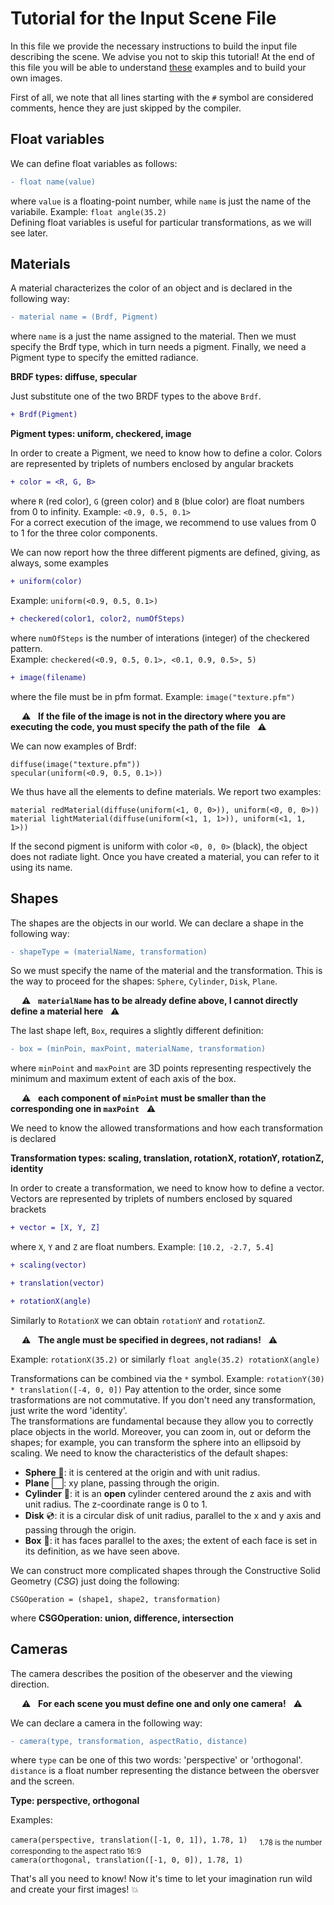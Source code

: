 # Tutorial for the Input Scene File

In this file we provide the necessary instructions to build the input file describing the scene. We advise you not to skip this tutorial! At the end of this file you will be able to understand [these](https://github.com/simoneboscolo99/5K_JFS/tree/master/5K_JFS/Examples) examples and to build your own images. 

First of all, we note that all lines starting with the `#` symbol are considered comments, hence they are just skipped by the compiler. 

## Float variables

We can define float variables as follows:
```diff
- float name(value)
``` 
where `value` is a floating-point number, while `name` is just the name of the variabile. Example: `float angle(35.2)` <br/>
Defining float variables is useful for particular transformations, as we will see later.

## Materials

A material characterizes the color of an object and is declared in the following way: 
```diff
- material name = (Brdf, Pigment)
```
where `name` is a just the name assigned to the material. Then we must specify the Brdf type, which in turn needs a pigment. Finally, we need a Pigment type to specify the emitted radiance.

**BRDF types: diffuse, specular**

Just substitute one of the two BRDF types to the above `Brdf`.

```diff
+ Brdf(Pigment)
```

**Pigment types: uniform, checkered, image**

In order to create a Pigment, we need to know how to define a color. Colors are represented by triplets of numbers enclosed by angular brackets
```diff
+ color = <R, G, B>
```
where `R` (red color), `G` (green color) and `B` (blue color) are float numbers from 0 to infinity. Example: `<0.9, 0.5, 0.1>` <br/>
For a correct execution of the image, we recommend to use values from 0 to 1 for the three color components.

We can now report how the three different pigments are defined, giving, as always, some examples
```diff
+ uniform(color)
```
Example: `uniform(<0.9, 0.5, 0.1>)`
```diff
+ checkered(color1, color2, numOfSteps)
```
where `numOfSteps` is the number of interations (integer) of the checkered pattern. <br/> Example: `checkered(<0.9, 0.5, 0.1>, <0.1, 0.9, 0.5>, 5)`
```diff
+ image(filename)
```
where the file must be in pfm format. Example: `image("texture.pfm")`

&emsp; ⚠️ &nbsp; **If the file of the image is not in the directory where you are executing the code, you must specify the path of the file** &nbsp; ⚠️

We can now examples of Brdf:

`diffuse(image("texture.pfm"))` <br/>
`specular(uniform(<0.9, 0.5, 0.1>))`

We thus have all the elements to define materials. We report two examples:

`material redMaterial(diffuse(uniform(<1, 0, 0>)), uniform(<0, 0, 0>))` <br/>
`material lightMaterial(diffuse(uniform(<1, 1, 1>)), uniform(<1, 1, 1>))`

If the second pigment is uniform with color `<0, 0, 0>` (black), the object does not radiate light. Once you have created a material, you can refer to it using its name.

## Shapes

The shapes are the objects in our world. We can declare a shape in the following way:
```diff
- shapeType = (materialName, transformation) 
```
So we must specify the name of the material and the transformation. This is the way to proceed for the shapes: `Sphere`, `Cylinder`, `Disk`, `Plane`. 

&emsp; ⚠️ &nbsp; **`materialName` has to be already define above, I cannot directly define a material here** &nbsp; ⚠️

The last shape left, `Box`, requires a slightly different definition:
```diff
- box = (minPoin, maxPoint, materialName, transformation)
```
where `minPoint` and `maxPoint` are 3D points representing respectively the minimum and maximum extent of each axis of the box.

&emsp; ⚠️ &nbsp; **each component of `minPoint` must be smaller than the corresponding one in `maxPoint`** &nbsp; ⚠️

We need to know the allowed transformations and how each transformation is declared

**Transformation types:  scaling, translation, rotationX, rotationY, rotationZ, identity**

In order to create a transformation, we need to know how to define a vector. Vectors are represented by triplets of numbers enclosed by squared brackets
```diff
+ vector = [X, Y, Z]
```
where `X`, `Y` and `Z` are float numbers. Example: `[10.2, -2.7, 5.4]`

```diff
+ scaling(vector)
```


```diff
+ translation(vector)
```

```diff
+ rotationX(angle)
```
Similarly to `RotationX` we can obtain `rotationY` and `rotationZ`. 

&emsp; ⚠️ &nbsp; **The angle must be specified in degrees, not radians!** &nbsp; ⚠️

Example: `rotationX(35.2)` or similarly `float angle(35.2) rotationX(angle)`

Transformations can be combined via the `*` symbol. Example: `rotationY(30) * translation([-4, 0, 0])` Pay attention to the order, since some trasformations are not commutative. If you don't need any transformation, just write the word 'identity'. <br/>
The transformations are fundamental because they allow you to correctly place objects in the world. Moreover, you can zoom in, out or deform the shapes; for example, you can transform the sphere into an ellipsoid by scaling. We need to know the characteristics of the default shapes:

- **Sphere** 🎱: it is centered at the origin and with unit radius.
- **Plane** ⬜: xy plane, passing through the origin.
- **Cylinder** 🎩: it is an **open** cylinder centered around the z axis and with unit radius. The z-coordinate range is 0 to 1.
- **Disk** 💿: it is a circular disk of unit radius, parallel to the x and y axis and passing through the origin.
- **Box** 🎁: it has faces parallel to the axes; the extent of each face is set in its definition, as we have seen above.

We can construct more complicated shapes through the Constructive Solid Geometry (*CSG*) just doing the following:

`CSGOperation = (shape1, shape2, transformation)`

where **CSGOperation: union, difference, intersection**


## Cameras

The camera describes the position of the obeserver and the viewing direction. 

&emsp; ⚠️ &nbsp; **For each scene you must define one and only one camera!** &nbsp; ⚠️

We can declare a camera in the following way:

```diff
- camera(type, transformation, aspectRatio, distance)
```

where `type` can be one of this two words: 'perspective' or 'orthogonal'. `distance` is a float number representing the distance between the obersver and the screen.

**Type: perspective, orthogonal**

Examples:
 
 `camera(perspective, translation([-1, 0, 1]), 1.78, 1)` <sub> &emsp;   1.78 is the number corresponding to the aspect ratio 16:9 </sub> <br/>
`camera(orthogonal, translation([-1, 0, 0]), 1.78, 1)`



That's all you need to know! Now it's time to let your imagination run wild and create your first images! 💥


